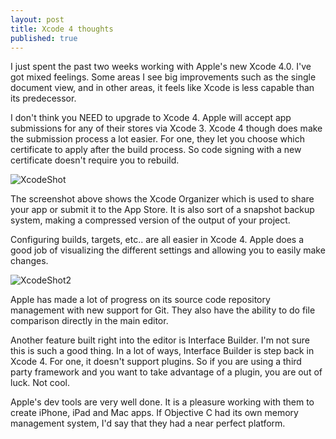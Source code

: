 ```yaml
--- 
layout: post
title: Xcode 4 thoughts
published: true
---
```

I just spent the past two weeks working with Apple's new Xcode 4.0.  I've got mixed feelings.  Some areas I see big improvements such as the single document view, and in other areas, it feels like Xcode is less capable than its predecessor.  

I don't think you NEED to upgrade to Xcode 4.  Apple will accept app submissions for any of their stores via Xcode 3.  Xcode 4 though does make the submission process a lot easier.  For one, they let you choose which certificate to apply after the build process.  So code signing with a new certificate doesn't require you to rebuild.  

![XcodeShot][]

The screenshot above shows the Xcode Organizer which is used to share your app or submit it to the App Store.  It is also sort of a snapshot backup system, making a compressed version of the output of your project.

Configuring builds, targets, etc.. are all easier in Xcode 4.  Apple does a good job of visualizing the different settings and allowing you to easily make changes.  

![XcodeShot2][]

Apple has made a lot of progress on its source code repository management with new support for Git.  They also have the ability to do file comparison directly in the main editor.

Another feature built right into the editor is Interface Builder.  I'm not sure this is such a good thing.  In a lot of ways, Interface Builder is step back in Xcode 4.  For one, it doesn't support plugins.  So if you are using a third party framework and you want to take advantage of a plugin, you are out of luck.  Not cool.

Apple's dev tools are very well done.  It is a pleasure working with them to create iPhone, iPad and Mac apps.  If Objective C had its own memory management system, I'd say that they had a near perfect platform.

[XcodeShot2]:http://joshkerr.s3.amazonaws.com/images/MegaErase%20-%20MegaErase.xcodeproj.png

[XcodeShot]:http://joshkerr.s3.amazonaws.com/images/MegaErase%20from%20Xcode%20Submit.png

